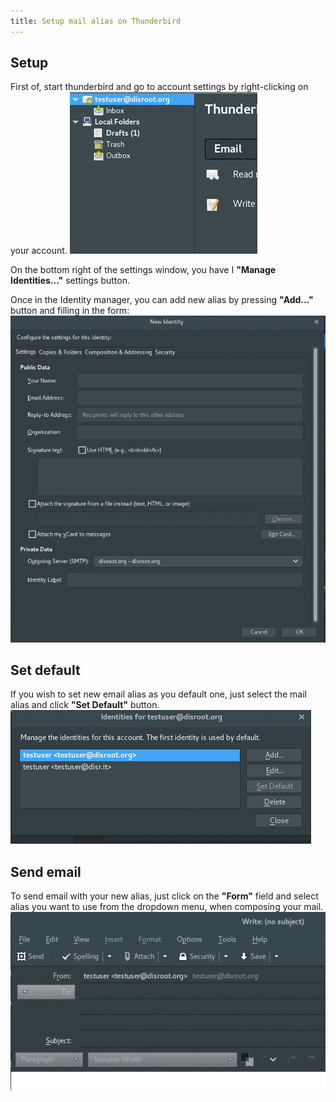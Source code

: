 ```yaml
---
title: Setup mail alias on Thunderbird
---
```


## Setup
First of, start thunderbird and go to account settings by right-clicking on your account.
![](en/identity_settings.gif)

On the bottom right of the settings window, you have I **"Manage Identities..."** settings button.

Once in the Identity manager, you can add new alias by pressing **"Add..."** button and filling in the form:
![](en/identity_add.gif)

## Set default
If you wish to set new email alias as you default one, just select the mail alias and click **"Set Default"** button.
![](en/identity_default.gif)

## Send email
To send email with your new alias, just click on the **"Form"** field and select alias you want to use from the dropdown menu, when composing your mail.
![](en/identity_send.gif)
